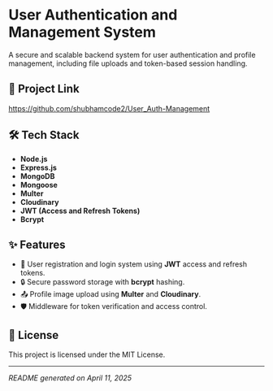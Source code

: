 # User Authentication and Management System

A secure and scalable backend system for user authentication and profile management, including file uploads and token-based session handling.

## 🔗 Project Link
https://github.com/shubhamcode2/User_Auth-Management

## 🛠️ Tech Stack

- **Node.js**
- **Express.js**
- **MongoDB**
- **Mongoose**
- **Multer**
- **Cloudinary**
- **JWT (Access and Refresh Tokens)**
- **Bcrypt**

## ✨ Features

- 🔐 User registration and login system using **JWT** access and refresh tokens.
- 🔒 Secure password storage with **bcrypt** hashing.
- 📤 Profile image upload using **Multer** and **Cloudinary**.
- 🛡️ Middleware for token verification and access control.



## 📄 License

This project is licensed under the MIT License.

---

*README generated on April 11, 2025*
